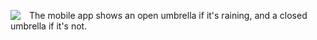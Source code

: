 <img src="resources/images/umbrella/UmbrellaSolution.png"
style="float:left; margin-right: 1em">

The mobile app shows an open umbrella if it's raining, and a closed umbrella if it's not. 
